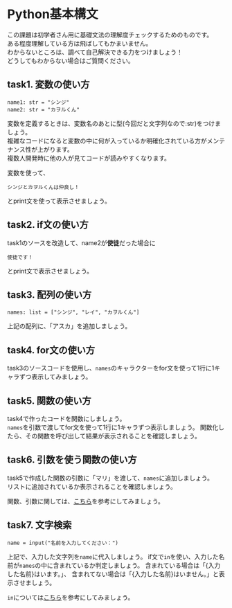 # Python基本構文
この課題は初学者さん用に基礎文法の理解度チェックするためのものです。  
ある程度理解している方は飛ばしてもかまいません。  
わからないところは、調べて自己解決できる力をつけましょう！  
どうしてもわからない場合はご質問ください。

## task1. 変数の使い方

```
name1: str = "シンジ"
name2: str = "カヲルくん"
```

変数を定義するときは、変数名のあとに型(今回だと文字列なので:str)をつけましょう。  
複雑なコードになると変数の中に何が入っているか明確化されている方がメンテナンス性が上がります。  
複数人開発時に他の人が見てコードが読みやすくなります。

変数を使って、  
```
シンジとカヲルくんは仲良し！
```
とprint文を使って表示させましょう。

## task2. if文の使い方

task1のソースを改造して、name2が**使徒**だった場合に
```
使徒です！
```
とprint文で表示させましょう。

## task3. 配列の使い方

```
names: list = ["シンジ", "レイ", "カヲルくん"]
```

上記の配列に、「アスカ」を追加しましょう。

## task4. for文の使い方

task3のソースコードを使用し、`names`のキャラクターをfor文を使って1行に1キャラずつ表示してみましょう。

## task5. 関数の使い方

task4で作ったコードを関数にしましょう。  
`names`を引数で渡してfor文を使って1行に1キャラずつ表示しましょう。
関数化したら、その関数を呼び出して結果が表示されることを確認しましょう。

## task6. 引数を使う関数の使い方

task5で作成した関数の引数に「マリ」を渡して、`names`に追加しましょう。  
リストに追加されているか表示されることを確認しましょう。

関数、引数に関しては、[こちら](https://www.mathpython.com/ja/type/)を参考にしてみましょう。

## task7. 文字検索

```
name = input("名前を入力してください：")
```
上記で、入力した文字列を`name`に代入しましょう。
if文で`in`を使い、入力した名前が`names`の中に含まれているか判定しましょう。
含まれている場合は「{入力した名前}はいます。」、
含まれてない場合は「{入力した名前}はいません。」と表示させましょう。

`in`については[こちら](https://ai-inter1.com/python-if-in/)を参考にしてみましょう。
